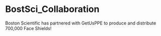 # BostSci_Collaboration
Boston Scientific has partnered with GetUsPPE to produce and distribute 700,000 Face Shields!
